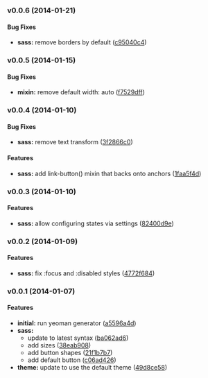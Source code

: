 <a name="v0.0.6"></a>
### v0.0.6 (2014-01-21)


#### Bug Fixes

* **sass:** remove borders by default ([c95040c4](http://github.com/asimov/asimov-contrib-buttons/commit/c95040c4e13d14dab78bd12610feae716ced966c))

<a name="v0.0.5"></a>
### v0.0.5 (2014-01-15)


#### Bug Fixes

* **mixin:** remove default width: auto ([f7529dff](http://github.com/asimov/asimov-contrib-buttons/commit/f7529dff5f8b6f48b5cd67638ecac522f5c0027f))

<a name="v0.0.4"></a>
### v0.0.4 (2014-01-10)


#### Bug Fixes

* **sass:** remove text transform ([3f2866c0](http://github.com/asimov/asimov-contrib-buttons/commit/3f2866c020c92692228af47bd38f4cdc653a5e64))


#### Features

* **sass:** add link-button() mixin that backs onto anchors ([1faa5f4d](http://github.com/asimov/asimov-contrib-buttons/commit/1faa5f4d04cf46387f54a72e81b9724674f2df82))

<a name="v0.0.3"></a>
### v0.0.3 (2014-01-10)


#### Features

* **sass:** allow configuring states via settings ([82400d9e](http://github.com/asimov/asimov-contrib-buttons/commit/82400d9e4730fe4be8896b558078fb48d959c861))

<a name="v0.0.2"></a>
### v0.0.2 (2014-01-09)


#### Features

* **sass:** fix :focus and :disabled styles ([4772f684](http://github.com/asimov/asimov-contrib-buttons/commit/4772f684fe5b6532ed305b2c19a976de233ac21a))

<a name="v0.0.1"></a>
### v0.0.1 (2014-01-07)


#### Features

* **initial:** run yeoman generator ([a5596a4d](http://github.com/asimov/asimov-contrib-buttons/commit/a5596a4da22e5989fc7302e253e5c20656d48fc7))
* **sass:**
  * update to latest syntax ([ba062ad6](http://github.com/asimov/asimov-contrib-buttons/commit/ba062ad6967e6799cb4e9d7ceb44b0348c79b36b))
  * add sizes ([38eab908](http://github.com/asimov/asimov-contrib-buttons/commit/38eab908924a288136ce6161c975015d87043397))
  * add button shapes ([21f1b7b7](http://github.com/asimov/asimov-contrib-buttons/commit/21f1b7b70b532dc2945d86e19569274732f10b47))
  * add default button ([c06ad426](http://github.com/asimov/asimov-contrib-buttons/commit/c06ad42688bbdce6b5c1e94e196a69767a75d5a1))
* **theme:** update to use the default theme ([49d8ce58](http://github.com/asimov/asimov-contrib-buttons/commit/49d8ce5813f3f9865f10f3b580981a739c0648e6))

 
